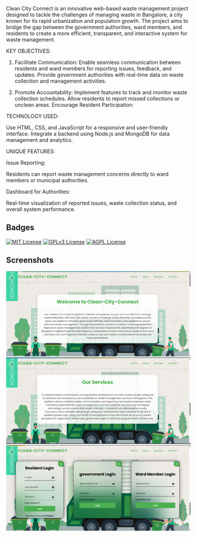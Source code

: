 Clean City Connect is an innovative web-based waste management project designed to tackle the challenges of managing waste in Bangalore, a city known for its rapid urbanization and population growth. The project aims to bridge the gap between the government authorities, ward members, and residents to create a more efficient, transparent, and interactive system for waste management.

KEY OBJECTIVES:

1) Facilitate Communication:
Enable seamless communication between residents and ward members for reporting issues, feedback, and updates.
Provide government authorities with real-time data on waste collection and management activities.

2) Promote Accountability:
Implement features to track and monitor waste collection schedules.
Allow residents to report missed collections or unclean areas.
Encourage Resident Participation:

TECHNOLOGY USED:

Use HTML, CSS, and JavaScript for a responsive and user-friendly interface.
Integrate a backend using Node.js and MongoDB for data management and analytics.

UNIQUE FEATURES:

Issue Reporting:

 Residents can report waste management concerns directly to ward members or municipal authorities.

Dashboard for Authorities: 

Real-time visualization of reported issues, waste collection status, and overall system performance.
## Badges


[![MIT License](https://img.shields.io/badge/License-MIT-green.svg)](https://choosealicense.com/licenses/mit/)
[![GPLv3 License](https://img.shields.io/badge/License-GPL%20v3-yellow.svg)](https://opensource.org/licenses/)
[![AGPL License](https://img.shields.io/badge/license-AGPL-blue.svg)](http://www.gnu.org/licenses/agpl-3.0)


## Screenshots

[![App Screenshot](images/screenshot1.png)](images/screenshot.png)
[![App Screenshot](images/screenshot2.png)](images/screenshot.png)
[![App Screenshot](images/screenshot3.png)](images/screenshot.png)
